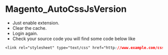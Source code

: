 # Magento_AutoCssJsVersion

* Just enable extension. 
* Clear the cache.
* Login again.
* Check your source code you will find some code below like

```css
<link rel="stylesheet" type="text/css" href="http://www.example.com/css/example.css?t=9343cbdb2048d6c96c739b5bd9b7d02e" />
```